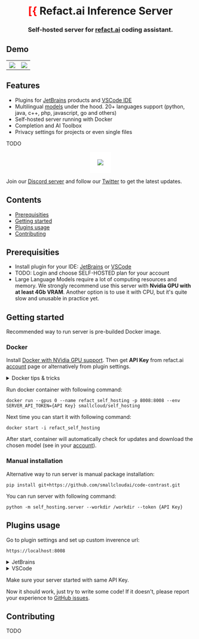<div align="center">

# <font color="red">[{</font> Refact.ai Inference Server
### Self-hosted server for [refact.ai](https://www.refact.ai) coding assistant.

</div>

## Demo

<table align="center">
<tr>
<th><img src="https://plugins.jetbrains.com/files/20647/screenshot_277b57c5-2104-4ca8-9efc-1a63b8cb330f" align="center"/></th>
<th><img src="https://plugins.jetbrains.com/files/20647/screenshot_a57c91d1-b841-495e-9e81-9af2129bef24" align="center"/></th>
</tr>
</table>

## Features
* Plugins for [JetBrains](https://plugins.jetbrains.com/plugin/20647-refact-ai) products and
  [VSCode IDE](https://marketplace.visualstudio.com/items?itemName=smallcloud.codify)
* Multilingual [models](https://huggingface.co/smallcloudai) under the hood. 20+ languages support
  (python, java, c++, php, javascript, go and others)
* Self-hosted server running with Docker
* Completion and AI Toolbox
* Privacy settings for projects or even single files

TODO
<p align="center">
<img src="https://www.refact.ai/images/scheme.svg" style="background-color:white;padding:20px;">
</p>

Join our [Discord server](https://www.smallcloud.ai/discord) and follow our
[Twitter](https://twitter.com/refact_ai) to get the latest updates.

## Contents
* [Prerequisities](#prerequisities)
* [Getting started](#getting-started)
* [Plugins usage](#plugins-usage)
* [Contributing](#contributing)

## Prerequisities
- Install plugin for your IDE: [JetBrains](https://plugins.jetbrains.com/plugin/20647-refact-ai) or
  [VSCode](https://marketplace.visualstudio.com/items?itemName=smallcloud.codify)
- TODO: Login and choose SELF-HOSTED plan for your account
- Large Language Models require a lot of computing resources and memory.
  We strongly recommend use this server with **Nvidia GPU with at least 4Gb VRAM**.
  Another option is to use it with CPU, but it's quite slow and unusable in practice yet.

## Getting started

Recommended way to run server is pre-builded Docker image.

### Docker
Install [Docker with NVidia GPU support](https://docs.nvidia.com/datacenter/cloud-native/container-toolkit/install-guide.html#docker). Then get **API Key** from refact.ai [account](https://codify.smallcloud.ai/account)
page or alternatively from plugin settings.

<details><summary>Docker tips & tricks</summary>

Add your yourself to docker group to run docker without sudo (works for Linux):
```commandline
sudo usermod -aG docker {your user}
```
List all containers
```commandline
docker ps -a
```
Create a new container
```commandline
docker run
```
Start and stop existing containers, but it doesn't remove them
```commandline
docker start
docker stop
```
Remove a container and all its data
```commandline
docker rm
```
Model weights are saved inside the container. If you remove the container, it will
download the weights again.
</details>

Run docker container with following command:
```commandline
docker run --gpus 0 --name refact_self_hosting -p 8008:8008 --env SERVER_API_TOKEN={API Key} smallcloud/self_hosting
```
Next time you can start it with following command:
```commandline
docker start -i refact_self_hosting
```
After start, container will automatically check for updates and download the chosen model
(see in your [account](https://codify.smallcloud.ai/account)).

### Manual installation

Alternative way to run server is manual package installation:
```commandline
pip install git+https://github.com/smallcloudai/code-contrast.git
```
You can run server with following command:
```commandline
python -m self_hosting.server --workdir /workdir --token {API Key}
```

## Plugins usage

Go to plugin settings and set up custom inverence url:
```commandline
https://localhost:8008
```
<details><summary>JetBrains</summary>
Settings > Tools > Refact.ai > Advanced > Inference URL
</details>
<details><summary>VSCode</summary>
Extensions > Refact.ai Assistant > Settings > Infurl
</details>

Make sure your server started with same API Key.

Now it should work, just try to write some code! If it doesn't, please report your experience to
[GitHub issues](https://github.com/smallcloudai/code-contrast/issues).

## Contributing

TODO
